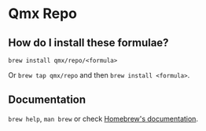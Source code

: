 # Qmx Repo

## How do I install these formulae?

`brew install qmx/repo/<formula>`

Or `brew tap qmx/repo` and then `brew install <formula>`.

## Documentation

`brew help`, `man brew` or check [Homebrew's documentation](https://docs.brew.sh).
